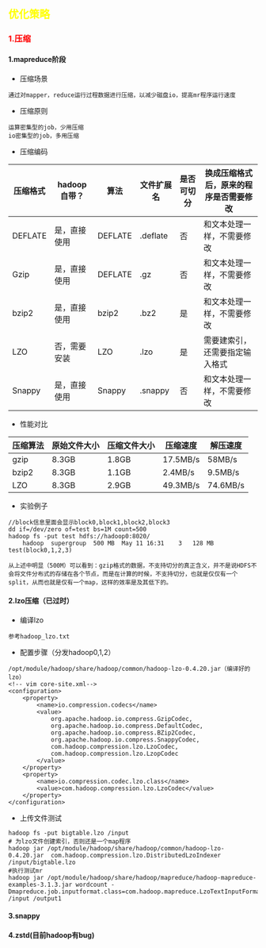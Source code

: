 ## <span style='color:yellow'>优化策略</span>

### <span style='color:red'>1.压缩</span>

#### 1.mapreduce阶段

* 压缩场景

```
通过对mapper，reduce运行过程数据进行压缩，以减少磁盘io，提高mr程序运行速度
```

* 压缩原则

```
运算密集型的job，少用压缩
io密集型的job，多用压缩
```

* 压缩编码

| 压缩格式 | hadoop自带？ | 算法    | 文件扩展名 | 是否可切分 | 换成压缩格式后，原来的程序是否需要修改 |
| -------- | ------------ | ------- | ---------- | ---------- | -------------------------------------- |
| DEFLATE  | 是，直接使用 | DEFLATE | .deflate   | 否         | 和文本处理一样，不需要修改             |
| Gzip     | 是，直接使用 | DEFLATE | .gz        | 否         | 和文本处理一样，不需要修改             |
| bzip2    | 是，直接使用 | bzip2   | .bz2       | 是         | 和文本处理一样，不需要修改             |
| LZO      | 否，需要安装 | LZO     | .lzo       | 是         | 需要建索引，还需要指定输入格式         |
| Snappy   | 是，直接使用 | Snappy  | .snappy    | 否         | 和文本处理一样，不需要修改             |

* 性能对比

| 压缩算法 | 原始文件大小 | 压缩文件大小 | 压缩速度 | 解压速度 |
| -------- | ------------ | ------------ | -------- | -------- |
| gzip     | 8.3GB        | 1.8GB        | 17.5MB/s | 58MB/s   |
| bzip2    | 8.3GB        | 1.1GB        | 2.4MB/s  | 9.5MB/s  |
| LZO      | 8.3GB        | 2.9GB        | 49.3MB/s | 74.6MB/s |

* 实验例子

```
//block信息里面会显示block0,block1,block2,block3
dd if=/dev/zero of=test bs=1M count=500
hadoop fs -put test hdfs://hadoop0:8020/
	hadoop	supergroup	500 MB	May 11 16:31	3	128 MB	test(block0,1,2,3)
```

```
从上述中明显（500M）可以看到：gzip格式的数据，不支持切分的真正含义，并不是说HDFS不会将文件分布式的存储在各个节点，而是在计算的时候，不支持切分，也就是仅仅有一个split，从而也就是仅有一个map，这样的效率是及其低下的。
```

#### 2.lzo压缩（已过时）

* 编译lzo

```
参考hadoop_lzo.txt
```

* 配置步骤（分发hadoop0,1,2）

```
/opt/module/hadoop/share/hadoop/common/hadoop-lzo-0.4.20.jar（编译好的lzo）
<!-- vim core-site.xml-->
<configuration>
    <property>
        <name>io.compression.codecs</name>
        <value>
            org.apache.hadoop.io.compress.GzipCodec,
            org.apache.hadoop.io.compress.DefaultCodec,
            org.apache.hadoop.io.compress.BZip2Codec,
            org.apache.hadoop.io.compress.SnappyCodec,
            com.hadoop.compression.lzo.LzoCodec,
            com.hadoop.compression.lzo.LzopCodec
        </value>
    </property>
    <property>
        <name>io.compression.codec.lzo.class</name>
        <value>com.hadoop.compression.lzo.LzoCodec</value>
    </property>
</configuration>
```

* 上传文件测试

```
hadoop fs -put bigtable.lzo /input
# 为lzo文件创建索引，否则还是一个map程序
hadoop jar /opt/module/hadoop/share/hadoop/common/hadoop-lzo-0.4.20.jar  com.hadoop.compression.lzo.DistributedLzoIndexer /input/bigtable.lzo
#执行测试mr
hadoop jar /opt/module/hadoop/share/hadoop/mapreduce/hadoop-mapreduce-examples-3.1.3.jar wordcount -Dmapreduce.job.inputformat.class=com.hadoop.mapreduce.LzoTextInputFormat /input /output1
```

#### 3.snappy

#### 4.zstd(目前hadoop有bug)

